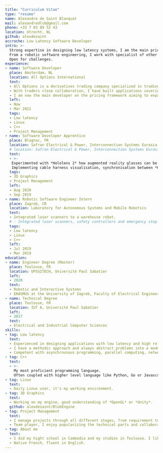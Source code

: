 ```yaml
---
title: "Curriculum Vitae"
type: "resume"
name: Alexandre de Saint Blanquat
mail: alexandredlsb@gmail.com
phone: +33 7 83 89 52 43
location: Utrecht, NL
github: alexdesaint
accroche: Low Latency Software Developer
intro: >-
  Strong expertise in designing low latency systems, I am the main pricing framework developer of a high frequency trading company.
  From a robotic software engineering, I work with specialist of other disciplines to bring most theoretical aspect to fast and reliable solutions.
  Open for challenges.
experience:
- name: Software Developer
  place: Amsterdam, NL
  location: All Options International
  text:
  - All Options is a derivatives trading company specialized in trading options. I am part of a team of ten software developers dedicated to assure the continuity of the trading platform, implementing new features, and expending to new products.
  - With traders close collaboration, I have built applications covering low latency trading, portfolio management and options hedging. 
  - I am now the main developer on the pricing framework aiming to expand to US products, improve performances for european liquid products and replace the legacy code.
  left:
  - Now
  - Mar 2021
  tags:
  - Low latency
  - Linux
  - C++
  - Project Management
- name: Software Developer Apprentice
  place: Blagnac, FR
  location: Safran Electrical & Power, Interconnection Systems Eurasia
  # location: Safran Electrical & Power, Interconnection Systems Eurasia, Design Office
  text:
  - >-
   Experimented with *Hololens 2* how augmented reality glasses can be used in the plane cabling process. 
   Implementing cable harness visualisation, synchronisation between *Hololens*, and new augmented reality interactions.
  tags:
  - 3D Graphics
  - Project Management
  left:
  - Aug 2020
  - Sep 2019
- name: Robotic Software Engineer Intern
  place: Zagreb, CR
  location: Laboratory for Autonomous Systems and Mobile Robotics
  text:
  - Integrated laser scanners to a warehouse robot.
  # - Integrated laser scanners, safety controllers and emergency stop to a warehouse robot. Made engines controller and a ROS package to decode sensor data stream.
  tags:
  - Low latency
  - Linux
  - C++
  left:
  - Jul 2019
  - Mar 2019
education:
- name: Engineer Degree (Master)
  place: Toulouse, FR
  location: UPSSITECH, Université Paul Sabatier
  left:
  - 2020
  text:
  - Robotic and Interactive Systems
  - ERASMUS at the University of Zagreb, Faculty of Electrical Engineering and Computing
- name: Technical Degree
  place: Toulouse, FR
  location: IUT A, Université Paul Sabatier
  left:
  - 2017
  text:
  - Electrical and Industrial Computer Sciences
skills:
- tag: Low latency
  text:
  - Experienced in designing applications with low latency and high reliability requirements.
  - I have a methodic approach and always abstract problems into a model (state machine, grafcet, block diagram...).
  - Competent with asynchrounous programming, parallel computing, networking and would be interested in learning GPU-accelerated computing.
- tag: C++
  text:
  - >-
    My most proficient programming language.
    Often coupled with higher level language like Python, Go or Javascript.
- tag: Linux
  text:
  - Daily Linux user, it's my working environment.
- tag: 3D Graphics
  text:
  - Working on my engine, good understanding of *OpenGL* or *Unity*.
  github: alexdesaint/BlobEngine
- tag: Project Management
  text:
  - I manage projects through all different stages, from requirement to release, support and handover.
  - Team player, I enjoy popularizing the technical parts and collaboration with specialist of different fields.
- tag: About me
  text:
  - I did my hight school in Cambodia and my studies in Toulouse. I like to take pictures, skiing and having a beer for the after work.
  - Native French, fluent in English.
---
```

